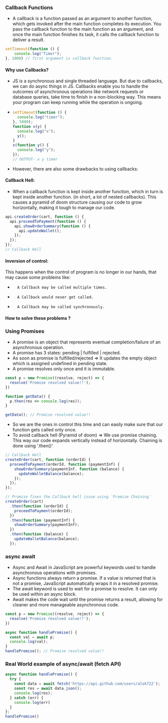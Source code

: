 ### Callback Functions
* A callback is a function passed as an argument to another function, which gets invoked after the main function completes its execution. You pass the callback function to the main function as an argument, and once the main function finishes its task, it calls the callback function to deliver a result.

```js
setTimeout(function () {
    console.log("Timer");
}, 1000) // first argument is callback function.
```

#### Why use Callbacks?
* JS is a synchronous and single threaded language. But due to callbacks, we can do async things in JS. Callbacks enable you to handle the outcomes of asynchronous operations like network requests or database queries, take time to finish in a non-blocking way. This means your program can keep running while the operation is ongoing.

* ```js
  setTimeout(function () {
    console.log("timer");
  }, 5000);
  function x(y) {
    console.log("x");
    y();
  }
  x(function y() {
    console.log("y");
  });
  // OUTPUT- x y timer
  ```

* However, there are also some drawbacks to using callbacks:

#### Callback Hell:
* When a callback function is kept inside another function, which in turn is kept inside another function. (in short, a lot of nested callbacks). This causes a pyramid of doom structure causing our code to grow horizontally, making it tough to manage our code.

```js
api.createOrder(cart, function () {
  api.proceedToPayment(function () {
    api.showOrderSummary(function () {
      api.updateWallet();
    });
  });
});
// Callback Hell
```

#### Inversion of control:
This happens when the control of program is no longer in our hands, that may cause some problems like:

* 		A Callback may be called multiple times.
* 		A Callback would never get called.
* 		A Callback may be called synchronously.

####  How to solve these problems ?
### Using Promises
* A promise is an object that represents eventual completion/failure of an asynchronous operation.
* A promise has 3 states: pending | fulfilled | rejected.
* As soon as promise is fulfilled/rejected => It updates the empty object which is assigned undefined in pending state.
* A promise resolves only once and it is immutable. 

```js
const p = new Promise((resolve, reject) => {
  resolve('Promise resolved value!!');
})

function getData() {
  p.then(res => console.log(res));
}

getData(); // Promise resolved value!!
```

* So we are the ones in control this time and can easily make sure that our function gets called only once.
* To avoid callback hell (Pyramid of doom) => We use promise chaining. This way our code expands vertically instead of horizontally. Chaining is done using '.then()'

```js
// Callback Hell
createOrder(cart, function (orderId) {
  proceedToPayment(orderId, function (paymentInf) {
    showOrderSummary(paymentInf, function (balance) {
      updateWalletBalance(balance);
    });
  });
});

// Promise fixes the Callback hell issue using `Promise Chaining`
createOrder(cart)
  .then(function (orderId) {
    proceedToPayment(orderId);
  })
  .then(function (paymentInf) {
    showOrderSummary(paymentInf);
  })
  .then(function (balance) {
    updateWalletBalance(balance);
  });
```


### async await
* Async and Await in JavaScript are powerful keywords used to handle asynchronous operations with promises.
* Async functions always return a promise. If a value is returned that is not a promise, JavaScript automatically wraps it in a resolved promise.
* The await keyword is used to wait for a promise to resolve. It can only be used within an async block.
* Await makes the code wait until the promise returns a result, allowing for cleaner and more manageable asynchronous code.
  
```js
const p = new Promise((resolve, reject) => {
  resolve('Promise resolved value!!');
})

async function handlePromise() {
  const val = await p;
  console.log(val);
}
handlePromise(); // Promise resolved value!!
```

### Real World example of async/await (fetch API)

```js
async function handlePromise() {
  try {
    const data = await fetch('https://api.github.com/users/alok722');
    const res = await data.json();
    console.log(res);
  } catch (err) {
    console.log(err)
  }
};
handlePromise()
```
